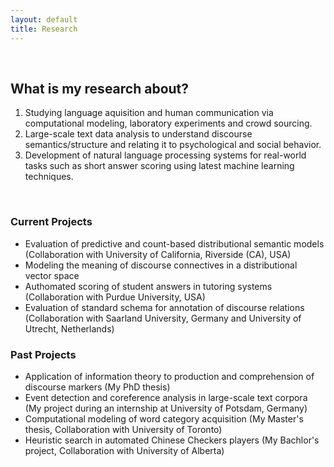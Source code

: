 ```yaml
---
layout: default
title: Research
---
```


&nbsp;

## What is my research about?

1) Studying language aquisition and human communication via computational modeling, laboratory experiments and crowd sourcing. <br>
2) Large-scale text data analysis to understand discourse semantics/structure and relating it to psychological and social behavior. <br>
3) Development of natural language processing systems for real-world tasks such as short answer scoring using latest machine learning techniques. <br>


&nbsp;
&nbsp;
 
### Current Projects

- Evaluation of predictive and count-based distributional semantic models (Collaboration with University of California, Riverside (CA), USA)
- Modeling the meaning of discourse connectives in a distributional vector space
- Authomated scoring of student answers in tutoring systems (Collaboration with Purdue University, USA)
- Evaluation of standard schema for annotation of discourse relations (Collaboration with Saarland University, Germany and University of Utrecht, Netherlands)

### Past Projects
- Application of information theory to production and comprehension of discourse markers (My PhD thesis)
- Event detection and coreference analysis in large-scale text corpora (My project during an internship at University of Potsdam, Germany)
- Computational modeling of word category acquisition (My Master's thesis, Collaboration with University of Toronto)
- Heuristic search in automated Chinese Checkers players (My Bachlor's project, Collaboration with University of Alberta)



